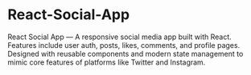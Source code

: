 # React-Social-App
React Social App — A responsive social media app built with React. Features include user auth, posts, likes, comments, and profile pages. Designed with reusable components and modern state management to mimic core features of platforms like Twitter and Instagram.
